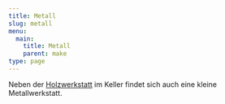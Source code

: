 ```yaml
---
title: Metall
slug: metall
menu: 
  main:
    title: Metall
    parent: make
type: page
---
```


Neben der [Holzwerkstatt](/make/holz/) im Keller findet sich auch eine kleine Metallwerkstatt.
